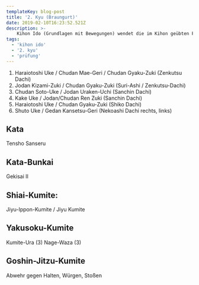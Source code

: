 ```yaml
---
templateKey: blog-post
title: '2. Kyu (Braungurt)'
date: 2019-02-10T16:23:52.521Z
description: >-
    Kihon Ido (Grundlagen mit Bewegungen) wendet die im Kihon geübten Formen an und kombiniert sie mit Vorwärtsbewegungen inner- und außerhalb der Grundstellungen.
tags:
  - 'kihon ido'
  - '2. kyu'
  - 'prüfung'
---
```

1. Haraiotoshi Uke / Chudan Mae-Geri / Chudan Gyaku-Zuki (Zenkutsu Dachi)
2. Jodan Kizami-Zuki / Chudan Gyaku-Zuki (Suri-Ashi / Zenkutsu-Dachi)
3. Chudan Soto-Uke / Jodan Uraken-Uchi (Sanchin Dachi)
4. Kake Uke / Jodan/Chudan Ren Zuki (Sanchin Dachi)
5. Haraiotoshi Uke / Chudan Gyaku-Zuki (Shiko Dachi)
6. Shuto Uke / Gedan Kansetsu-Geri (Nekoashi Dachi rechts, links)

## Kata

Tensho
Sanseru

## Kata-Bunkai

Gekisai II

## Shiai-Kumite:

Jiyu-Ippon-Kumite / Jiyu Kumite

## Yakusoku-Kumite

Kumite-Ura (3)
Nage-Waza (3)

## Goshin-Jitzu-Kumite

Abwehr gegen Halten, Würgen, Stoßen
